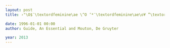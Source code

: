 ```yaml
---
layout: post
title: ›"\O$¨\textordfeminine\ae \^O ‘*¨\textordfeminine\ae\o¥ ”\textordfeminine\o-*-.

date: 1996-01-01 00:00
author: Guide, An Essential and Mouton, De Gruyter

year: 2013
---
```



